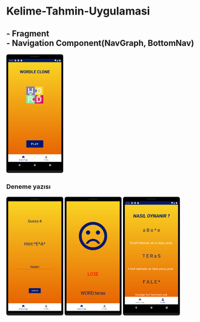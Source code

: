 <h1> Kelime-Tahmin-Uygulamasi</h1>

<h2><b>- Fragment</b>
<br>
<b>- Navigation Component(NavGraph, BottomNav)</b></h2>
 
<img src="Screenshots/homepage.png" width="150">
<h3>Deneme yazısı</h3>
<img src="Screenshots/guessPage.png" width="150">
<img src="Screenshots/resultPage.png" width="150">
<img src="Screenshots/profilePage.png" width="150">

